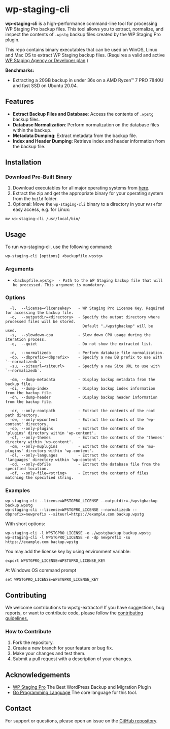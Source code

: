 # wp-staging-cli

**wp-staging-cli** is a high-performance command-line tool for processing WP Staging Pro backup files. This tool allows you to extract, normalize, and inspect the contents of `.wpstg` backup files created by the WP Staging Pro plugin.

This repo contains binary executables that can be used on WinOS, Linux and Mac OS to extract WP Staging backup files. (Requires a valid and active [WP Staging Agency or Developer plan](https://wp-staging.com).)

**Benchmarks:** 
- Extracting a 20GB backup in under 36s on a AMD Ryzen™ 7 PRO 7840U and fast SSD on Ubuntu 20.04.

## Features

- **Extract Backup Files and Database**: Access the contents of `.wpstg` backup files.
- **Database Normalization**: Perform normalization on the database files within the backup.
- **Metadata Dumping**: Extract metadata from the backup file.
- **Index and Header Dumping**: Retrieve index and header information from the backup file.

## Installation

### Download Pre-Built Binary

1. Download executables for all major operating systems from [here](https://github.com/wp-staging/wp-staging-cli-releases/archive/refs/heads/main.zip).
2. Extract the zip and get the appropriate binary for your operating system from the `build` folder.
3. Optional: Move the `wp-staging-cli` binary to a directory in your `PATH` for easy access, e.g. for Linux:

```
mv wp-staging-cli /usr/local/bin/
```

## Usage

To run wp-staging-cli, use the following command:

```
wp-staging-cli [options] <backupfile.wpstg>
```

### Arguments
- `<backupfile.wpstg>  - Path to the WP Staging backup file that will be processed. This argument is mandatory.`

### Options
```
  -l,  --license=<licensekey>   - WP Staging Pro License Key. Required for accessing the backup file.
  -o,  --outputdir=<directory>  - Specify the output directory where processed files will be stored.
                                  Default "./wpstgbackup" will be used.
  -s,  --slowdown-cpu           - Slow down CPU usage during the iteration process.
  -q,  --quiet                  - Do not show the extracted list.

  -n,  --normalizedb            - Perform database file normalization.
  -dp, --dbprefix=<dbprefix>    - Specify a new DB prefix to use with `--normalizedb`.
  -su, --siteurl=<siteurl>      - Specify a new Site URL to use with `--normalizedb`.

  -dm, --dump-metadata          - Display backup metadata from the backup file.
  -di, --dump-index             - Display backup index information from the backup file.
  -dh, --dump-header            - Display backup header information from the backup file.

  -or, --only-rootpath          - Extract the contents of the root path directory.
  -ow, --only-wpcontent         - Extract the contents of the 'wp-content' directory.
  -op, --only-plugins           - Extract the contents of the 'plugins' directory within 'wp-content'.
  -ot, --only-themes            - Extract the contents of the 'themes' directory within 'wp-content'.
  -om, --only-muplugins         - Extract the contents of the 'mu-plugins' directory within 'wp-content'.
  -ol, --only-languages         - Extract the contents of the 'languages' directory within 'wp-content'.
  -od, --only-dbfile            - Extract the database file from the specified location.
  -of, --only-file=<string>     - Extract the contents of files matching the specified string.
```

### Examples

```
wp-staging-cli --license=WPSTGPRO_LICENSE --outputdir=./wpstgbackup backup.wpstg
wp-staging-cli --license=WPSTGPRO_LICENSE --normalizedb --dbprefix=newprefix --siteurl=https://example.com backup.wpstg
```

With short options:

```
wp-staging-cli -l WPSTGPRO_LICENSE -o ./wpstgbackup backup.wpstg
wp-staging-cli -l WPSTGPRO_LICENSE -n -dp newprefix -su https://example.com backup.wpstg
```

You may add the license key by using environment variable:

```
export WPSTGPRO_LICENSE=WPSTGPRO_LICENSE_KEY
```

At Windows OS command prompt

```
set WPSTGPRO_LICENSE=WPSTGPRO_LICENSE_KEY
```

## Contributing
We welcome contributions to wpstg-extractor! If you have suggestions, bug reports, or want to contribute code, please follow the [contributing guidelines.](https://github.com/wp-staging/wp-staging-pro)

### How to Contribute
1. Fork the repository.
2. Create a new branch for your feature or bug fix.
3. Make your changes and test them.
4. Submit a pull request with a description of your changes.

## Acknowledgements
- [WP Staging Pro](https://wp-staging.com/) The Best WordPress Backup and Migration Plugin
- [Go Programming Language](https://go.dev/) The core language for this tool.

## Contact
For support or questions, please open an issue on the [GitHub repository](https://github.com/wp-staging/wp-staging-cli).

